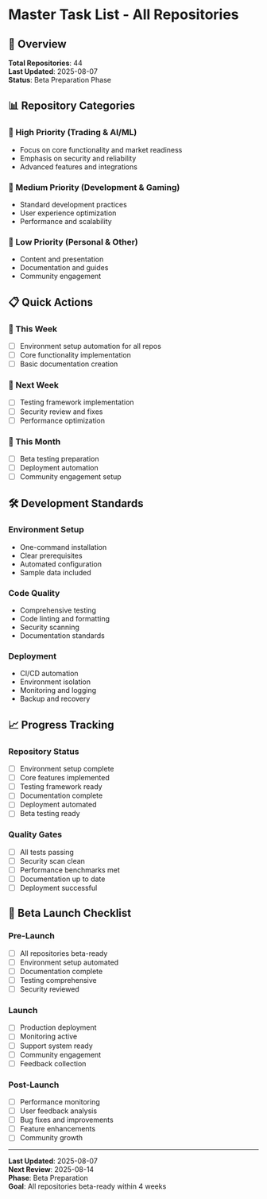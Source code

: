 # Master Task List - All Repositories

## 🎯 **Overview**

**Total Repositories**: 44  
**Last Updated**: 2025-08-07  
**Status**: Beta Preparation Phase

## 📊 **Repository Categories**

### **🚀 High Priority (Trading & AI/ML)**
- Focus on core functionality and market readiness
- Emphasis on security and reliability
- Advanced features and integrations

### **🔧 Medium Priority (Development & Gaming)**
- Standard development practices
- User experience optimization
- Performance and scalability

### **📝 Low Priority (Personal & Other)**
- Content and presentation
- Documentation and guides
- Community engagement

## 📋 **Quick Actions**

### **🔄 This Week**
- [ ] Environment setup automation for all repos
- [ ] Core functionality implementation
- [ ] Basic documentation creation

### **📅 Next Week**
- [ ] Testing framework implementation
- [ ] Security review and fixes
- [ ] Performance optimization

### **🎯 This Month**
- [ ] Beta testing preparation
- [ ] Deployment automation
- [ ] Community engagement setup

## 🛠️ **Development Standards**

### **Environment Setup**
- One-command installation
- Clear prerequisites
- Automated configuration
- Sample data included

### **Code Quality**
- Comprehensive testing
- Code linting and formatting
- Security scanning
- Documentation standards

### **Deployment**
- CI/CD automation
- Environment isolation
- Monitoring and logging
- Backup and recovery

## 📈 **Progress Tracking**

### **Repository Status**
- [ ] Environment setup complete
- [ ] Core features implemented
- [ ] Testing framework ready
- [ ] Documentation complete
- [ ] Deployment automated
- [ ] Beta testing ready

### **Quality Gates**
- [ ] All tests passing
- [ ] Security scan clean
- [ ] Performance benchmarks met
- [ ] Documentation up to date
- [ ] Deployment successful

## 🚀 **Beta Launch Checklist**

### **Pre-Launch**
- [ ] All repositories beta-ready
- [ ] Environment setup automated
- [ ] Documentation complete
- [ ] Testing comprehensive
- [ ] Security reviewed

### **Launch**
- [ ] Production deployment
- [ ] Monitoring active
- [ ] Support system ready
- [ ] Community engagement
- [ ] Feedback collection

### **Post-Launch**
- [ ] Performance monitoring
- [ ] User feedback analysis
- [ ] Bug fixes and improvements
- [ ] Feature enhancements
- [ ] Community growth

---

**Last Updated**: 2025-08-07  
**Next Review**: 2025-08-14  
**Phase**: Beta Preparation  
**Goal**: All repositories beta-ready within 4 weeks

